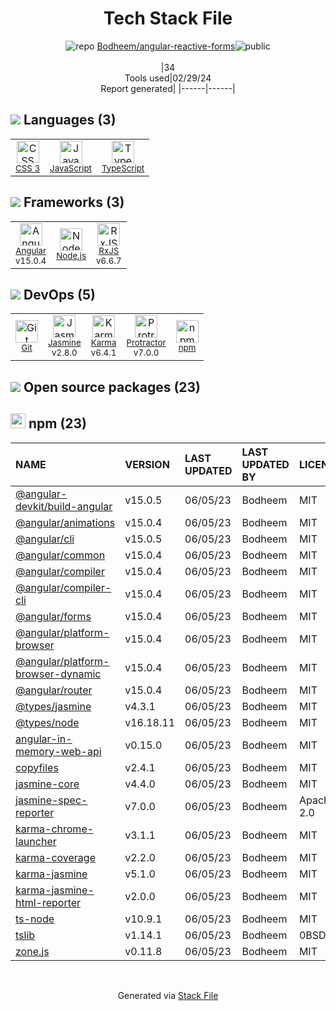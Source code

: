 <!--
&lt;--- Readme.md Snippet without images Start ---&gt;
## Tech Stack
Bodheem/angular-reactive-forms is built on the following main stack:

- [JavaScript](https://developer.mozilla.org/en-US/docs/Web/JavaScript) – Languages
- [TypeScript](http://www.typescriptlang.org) – Languages
- [Angular](https://angular.io) – Javascript MVC Frameworks
- [Node.js](http://nodejs.org/) – Frameworks (Full Stack)
- [RxJS](http://reactivex.io/rxjs/) – Concurrency Frameworks
- [Jasmine](http://jasmine.github.io/) – Javascript Testing Framework
- [Karma](http://karma-runner.github.io/) – Browser Testing
- [Protractor](http://angular.github.io/protractor) – Javascript Testing Framework

Full tech stack [here](/techstack.md)

&lt;--- Readme.md Snippet without images End ---&gt;

&lt;--- Readme.md Snippet with images Start ---&gt;
## Tech Stack
Bodheem/angular-reactive-forms is built on the following main stack:

- <img width='25' height='25' src='https://img.stackshare.io/service/1209/javascript.jpeg' alt='JavaScript'/> [JavaScript](https://developer.mozilla.org/en-US/docs/Web/JavaScript) – Languages
- <img width='25' height='25' src='https://img.stackshare.io/service/1612/bynNY5dJ.jpg' alt='TypeScript'/> [TypeScript](http://www.typescriptlang.org) – Languages
- <img width='25' height='25' src='https://img.stackshare.io/service/3745/cb8U-gL6_400x400.jpg' alt='Angular'/> [Angular](https://angular.io) – Javascript MVC Frameworks
- <img width='25' height='25' src='https://img.stackshare.io/service/1011/n1JRsFeB_400x400.png' alt='Node.js'/> [Node.js](http://nodejs.org/) – Frameworks (Full Stack)
- <img width='25' height='25' src='https://img.stackshare.io/service/1796/984368.png' alt='RxJS'/> [RxJS](http://reactivex.io/rxjs/) – Concurrency Frameworks
- <img width='25' height='25' src='https://img.stackshare.io/service/831/7c0b595409af531b9cdeb07f8c513e8b.png' alt='Jasmine'/> [Jasmine](http://jasmine.github.io/) – Javascript Testing Framework
- <img width='25' height='25' src='https://img.stackshare.io/service/1420/TidYGd6a.png' alt='Karma'/> [Karma](http://karma-runner.github.io/) – Browser Testing
- <img width='25' height='25' src='https://img.stackshare.io/service/1754/protractor-logo1.png' alt='Protractor'/> [Protractor](http://angular.github.io/protractor) – Javascript Testing Framework

Full tech stack [here](/techstack.md)

&lt;--- Readme.md Snippet with images End ---&gt;
-->
<div align="center">

# Tech Stack File
![](https://img.stackshare.io/repo.svg "repo") [Bodheem/angular-reactive-forms](https://github.com/Bodheem/angular-reactive-forms)![](https://img.stackshare.io/public_badge.svg "public")
<br/><br/>
|34<br/>Tools used|02/29/24 <br/>Report generated|
|------|------|
</div>

## <img src='https://img.stackshare.io/languages.svg'/> Languages (3)
<table><tr>
  <td align='center'>
  <img width='36' height='36' src='https://img.stackshare.io/service/6727/css.png' alt='CSS 3'>
  <br>
  <sub><a href="https://developer.mozilla.org/en-US/docs/Web/CSS/CSS3">CSS 3</a></sub>
  <br>
  <sub></sub>
</td>

<td align='center'>
  <img width='36' height='36' src='https://img.stackshare.io/service/1209/javascript.jpeg' alt='JavaScript'>
  <br>
  <sub><a href="https://developer.mozilla.org/en-US/docs/Web/JavaScript">JavaScript</a></sub>
  <br>
  <sub></sub>
</td>

<td align='center'>
  <img width='36' height='36' src='https://img.stackshare.io/service/1612/bynNY5dJ.jpg' alt='TypeScript'>
  <br>
  <sub><a href="http://www.typescriptlang.org">TypeScript</a></sub>
  <br>
  <sub></sub>
</td>

</tr>
</table>

## <img src='https://img.stackshare.io/frameworks.svg'/> Frameworks (3)
<table><tr>
  <td align='center'>
  <img width='36' height='36' src='https://img.stackshare.io/service/3745/cb8U-gL6_400x400.jpg' alt='Angular'>
  <br>
  <sub><a href="https://angular.io">Angular</a></sub>
  <br>
  <sub>v15.0.4</sub>
</td>

<td align='center'>
  <img width='36' height='36' src='https://img.stackshare.io/service/1011/n1JRsFeB_400x400.png' alt='Node.js'>
  <br>
  <sub><a href="http://nodejs.org/">Node.js</a></sub>
  <br>
  <sub></sub>
</td>

<td align='center'>
  <img width='36' height='36' src='https://img.stackshare.io/service/1796/984368.png' alt='RxJS'>
  <br>
  <sub><a href="http://reactivex.io/rxjs/">RxJS</a></sub>
  <br>
  <sub>v6.6.7</sub>
</td>

</tr>
</table>

## <img src='https://img.stackshare.io/devops.svg'/> DevOps (5)
<table><tr>
  <td align='center'>
  <img width='36' height='36' src='https://img.stackshare.io/service/1046/git.png' alt='Git'>
  <br>
  <sub><a href="http://git-scm.com/">Git</a></sub>
  <br>
  <sub></sub>
</td>

<td align='center'>
  <img width='36' height='36' src='https://img.stackshare.io/service/831/7c0b595409af531b9cdeb07f8c513e8b.png' alt='Jasmine'>
  <br>
  <sub><a href="http://jasmine.github.io/">Jasmine</a></sub>
  <br>
  <sub>v2.8.0</sub>
</td>

<td align='center'>
  <img width='36' height='36' src='https://img.stackshare.io/service/1420/TidYGd6a.png' alt='Karma'>
  <br>
  <sub><a href="http://karma-runner.github.io/">Karma</a></sub>
  <br>
  <sub>v6.4.1</sub>
</td>

<td align='center'>
  <img width='36' height='36' src='https://img.stackshare.io/service/1754/protractor-logo1.png' alt='Protractor'>
  <br>
  <sub><a href="http://angular.github.io/protractor">Protractor</a></sub>
  <br>
  <sub>v7.0.0</sub>
</td>

<td align='center'>
  <img width='36' height='36' src='https://img.stackshare.io/service/1120/lejvzrnlpb308aftn31u.png' alt='npm'>
  <br>
  <sub><a href="https://www.npmjs.com/">npm</a></sub>
  <br>
  <sub></sub>
</td>

</tr>
</table>


## <img src='https://img.stackshare.io/group.svg' /> Open source packages (23)</h2>

## <img width='24' height='24' src='https://img.stackshare.io/service/1120/lejvzrnlpb308aftn31u.png'/> npm (23)

|NAME|VERSION|LAST UPDATED|LAST UPDATED BY|LICENSE|VULNERABILITIES|
|:------|:------|:------|:------|:------|:------|
|[@angular-devkit/build-angular](https://www.npmjs.com/@angular-devkit/build-angular)|v15.0.5|06/05/23|Bodheem |MIT|N/A|
|[@angular/animations](https://www.npmjs.com/@angular/animations)|v15.0.4|06/05/23|Bodheem |MIT|N/A|
|[@angular/cli](https://www.npmjs.com/@angular/cli)|v15.0.5|06/05/23|Bodheem |MIT|N/A|
|[@angular/common](https://www.npmjs.com/@angular/common)|v15.0.4|06/05/23|Bodheem |MIT|N/A|
|[@angular/compiler](https://www.npmjs.com/@angular/compiler)|v15.0.4|06/05/23|Bodheem |MIT|N/A|
|[@angular/compiler-cli](https://www.npmjs.com/@angular/compiler-cli)|v15.0.4|06/05/23|Bodheem |MIT|N/A|
|[@angular/forms](https://www.npmjs.com/@angular/forms)|v15.0.4|06/05/23|Bodheem |MIT|N/A|
|[@angular/platform-browser](https://www.npmjs.com/@angular/platform-browser)|v15.0.4|06/05/23|Bodheem |MIT|N/A|
|[@angular/platform-browser-dynamic](https://www.npmjs.com/@angular/platform-browser-dynamic)|v15.0.4|06/05/23|Bodheem |MIT|N/A|
|[@angular/router](https://www.npmjs.com/@angular/router)|v15.0.4|06/05/23|Bodheem |MIT|N/A|
|[@types/jasmine](https://www.npmjs.com/@types/jasmine)|v4.3.1|06/05/23|Bodheem |MIT|N/A|
|[@types/node](https://www.npmjs.com/@types/node)|v16.18.11|06/05/23|Bodheem |MIT|N/A|
|[angular-in-memory-web-api](https://www.npmjs.com/angular-in-memory-web-api)|v0.15.0|06/05/23|Bodheem |MIT|N/A|
|[copyfiles](https://www.npmjs.com/copyfiles)|v2.4.1|06/05/23|Bodheem |MIT|N/A|
|[jasmine-core](https://www.npmjs.com/jasmine-core)|v4.4.0|06/05/23|Bodheem |MIT|N/A|
|[jasmine-spec-reporter](https://www.npmjs.com/jasmine-spec-reporter)|v7.0.0|06/05/23|Bodheem |Apache-2.0|N/A|
|[karma-chrome-launcher](https://www.npmjs.com/karma-chrome-launcher)|v3.1.1|06/05/23|Bodheem |MIT|N/A|
|[karma-coverage](https://www.npmjs.com/karma-coverage)|v2.2.0|06/05/23|Bodheem |MIT|N/A|
|[karma-jasmine](https://www.npmjs.com/karma-jasmine)|v5.1.0|06/05/23|Bodheem |MIT|N/A|
|[karma-jasmine-html-reporter](https://www.npmjs.com/karma-jasmine-html-reporter)|v2.0.0|06/05/23|Bodheem |MIT|N/A|
|[ts-node](https://www.npmjs.com/ts-node)|v10.9.1|06/05/23|Bodheem |MIT|N/A|
|[tslib](https://www.npmjs.com/tslib)|v1.14.1|06/05/23|Bodheem |0BSD|N/A|
|[zone.js](https://www.npmjs.com/zone.js)|v0.11.8|06/05/23|Bodheem |MIT|N/A|

<br/>
<div align='center'>

Generated via [Stack File](https://github.com/marketplace/stack-file)
